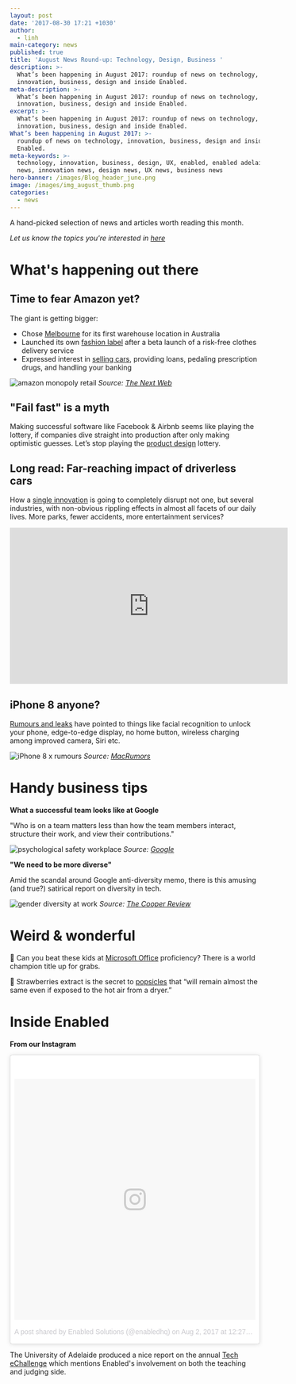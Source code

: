 ```yaml
---
layout: post
date: '2017-08-30 17:21 +1030'
author:
  - linh
main-category: news
published: true
title: 'August News Round-up: Technology, Design, Business '
description: >-
  What’s been happening in August 2017: roundup of news on technology,
  innovation, business, design and inside Enabled.
meta-description: >-
  What’s been happening in August 2017: roundup of news on technology,
  innovation, business, design and inside Enabled.
excerpt: >-
  What’s been happening in August 2017: roundup of news on technology,
  innovation, business, design and inside Enabled.
What’s been happening in August 2017: >-
  roundup of news on technology, innovation, business, design and inside
  Enabled.
meta-keywords: >-
  technology, innovation, business, design, UX, enabled, enabled adelaide, tech
  news, innovation news, design news, UX news, business news
hero-banner: /images/Blog_header_june.png
image: /images/img_august_thumb.png
categories:
  - news
---
```

A hand-picked selection of news and articles worth reading this month. 

_Let us know the topics you're interested in [here](https://enabled1.typeform.com/to/YcdNts)_

# What's happening out there

## Time to fear Amazon yet?

The giant is getting bigger:

- Chose [Melbourne](https://www.gizmodo.com.au/2017/08/amazon-is-opening-a-huge-warehouse-in-melbourne/) for its first warehouse location in Australia
- Launched its own [fashion label](https://techcrunch.com/2017/07/28/amazon-gets-into-shoes-and-handbags-with-its-new-private-fashion-label-the-fix/) after a beta launch of a risk-free clothes delivery service
- Expressed interest in [selling cars](https://thenextweb.com/business/2017/07/26/time-fear-amazon/#.tnw_VKWKIvFs), providing loans, pedaling prescription drugs, and handling your banking

![amazon monopoly retail ]({{site.baseurl}}/images/img_august_amazon.jpg)
*Source: [The Next Web](https://thenextweb.com/business/2017/07/26/time-fear-amazon/#.tnw_VKWKIvFs)*

## "Fail fast" is a myth

Making successful software like Facebook & Airbnb seems like playing the lottery, if companies dive straight into production after only making optimistic guesses. Let’s stop playing the [product design](https://www.fastcodesign.com/90136012/fail-fast-in-software-design-is-a-myth) lottery.

## Long read: Far-reaching impact of driverless cars

How a [single innovation](https://medium.com/@FedericoPistono/the-driverless-economy-7d8673b9142) is going to completely disrupt not one, but several industries, with non-obvious rippling effects in almost all facets of our daily lives. More parks, fewer accidents, more entertainment services? 

<iframe width="560" height="315" src="https://www.youtube.com/embed/AAQB-Fny36A?rel=0" frameborder="0" allowfullscreen></iframe>
 
## iPhone 8 anyone?

[Rumours and leaks](https://www.macrumors.com/roundup/iphone-8/) have pointed to things like facial recognition to unlock your phone, edge-to-edge display, no home button, wireless charging among improved camera, Siri etc. 

![iPhone 8 x rumours]({{site.baseurl}}/images/img_august_iphone.jpg)
*Source: [MacRumors](https://www.macrumors.com/roundup/iphone-8/)*

# Handy business tips

**What a successful team looks like at Google**

"Who is on a team matters less than how the team members interact, structure their work, and view their contributions."

![psychological safety workplace]({{site.baseurl}}/images/img_august_google.png)
*Source: [Google](https://rework.withgoogle.com/blog/five-keys-to-a-successful-google-team/)*

**"We need to be more diverse"**

Amid the scandal around Google anti-diversity memo, there is this amusing (and true?) satirical report on diversity in tech.
 
![gender diversity at work]({{site.baseurl}}/images/img_august_diversity.jpg)
*Source: [The Cooper Review](http://thecooperreview.com/diversity-in-tech-report/)*

# Weird & wonderful

📎  Can you beat these kids at [Microsoft Office](http://www.latimes.com/business/technology/la-fi-tn-microsoft-olympics-20170802-story.html) proficiency? There is a world champion title up for grabs. 

🍓  Strawberries extract is the secret to [popsicles](http://www.asahi.com/ajw/articles/AJ201707300036.html) that “will remain almost the same even if exposed to the hot air from a dryer.”
 
# Inside Enabled

**From our Instagram**

<blockquote class="instagram-media" data-instgrm-version="7" style=" background:#FFF; border:0; border-radius:3px; box-shadow:0 0 1px 0 rgba(0,0,0,0.5),0 1px 10px 0 rgba(0,0,0,0.15); margin: 1px; max-width:658px; padding:0; width:99.375%; width:-webkit-calc(100% - 2px); width:calc(100% - 2px);"><div style="padding:8px;"> <div style=" background:#F8F8F8; line-height:0; margin-top:40px; padding:50% 0; text-align:center; width:100%;"> <div style=" background:url(data:image/png;base64,iVBORw0KGgoAAAANSUhEUgAAACwAAAAsCAMAAAApWqozAAAABGdBTUEAALGPC/xhBQAAAAFzUkdCAK7OHOkAAAAMUExURczMzPf399fX1+bm5mzY9AMAAADiSURBVDjLvZXbEsMgCES5/P8/t9FuRVCRmU73JWlzosgSIIZURCjo/ad+EQJJB4Hv8BFt+IDpQoCx1wjOSBFhh2XssxEIYn3ulI/6MNReE07UIWJEv8UEOWDS88LY97kqyTliJKKtuYBbruAyVh5wOHiXmpi5we58Ek028czwyuQdLKPG1Bkb4NnM+VeAnfHqn1k4+GPT6uGQcvu2h2OVuIf/gWUFyy8OWEpdyZSa3aVCqpVoVvzZZ2VTnn2wU8qzVjDDetO90GSy9mVLqtgYSy231MxrY6I2gGqjrTY0L8fxCxfCBbhWrsYYAAAAAElFTkSuQmCC); display:block; height:44px; margin:0 auto -44px; position:relative; top:-22px; width:44px;"></div></div><p style=" color:#c9c8cd; font-family:Arial,sans-serif; font-size:14px; line-height:17px; margin-bottom:0; margin-top:8px; overflow:hidden; padding:8px 0 7px; text-align:center; text-overflow:ellipsis; white-space:nowrap;"><a href="https://www.instagram.com/p/BXSHOW8lFCy/" style=" color:#c9c8cd; font-family:Arial,sans-serif; font-size:14px; font-style:normal; font-weight:normal; line-height:17px; text-decoration:none;" target="_blank">A post shared by Enabled Solutions (@enabledhq)</a> on <time style=" font-family:Arial,sans-serif; font-size:14px; line-height:17px;" datetime="2017-08-02T07:27:46+00:00">Aug 2, 2017 at 12:27am PDT</time></p></div></blockquote> <script async defer src="//platform.instagram.com/en_US/embeds.js"></script>

The University of Adelaide produced a nice report on the annual [Tech eChallenge](https://www.instagram.com/p/BXSHOW8lFCy/?taken-by=enabledhq) which mentions Enabled's involvement on both the teaching and judging side.
